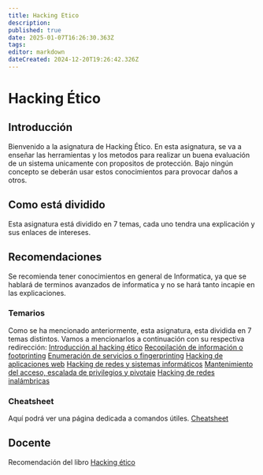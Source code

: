 ```yaml
---
title: Hacking Etico
description: 
published: true
date: 2025-01-07T16:26:30.363Z
tags: 
editor: markdown
dateCreated: 2024-12-20T19:26:42.326Z
---
```


# Hacking Ético
## Introducción
Bienvenido a la asignatura de Hacking Ético. En esta asignatura, se va a enseñar las herramientas y los metodos para realizar un buena evaluación de un sistema unicamente con propositos de protección.
Bajo ningún concepto se deberán usar estos conocimientos para provocar daños a otros.
## Como está dividido
Esta asignatura está dividido en 7 temas, cada uno tendra una explicación y sus enlaces de intereses.
## Recomendaciones
Se recomienda tener conocimientos en general de Informatica, ya que se hablará de terminos avanzados de informatica y no se hará tanto incapie en las explicaciones.
### Temarios
Como se ha mencionado anteriormente, esta asignatura, esta dividida en 7 temas distintos. Vamos a mencionarlos a continuación con su respectiva redirección:
[Introducción al hacking ético](introduccion)
[Recopilación de información o footprinting](footprinting)
[Enumeración de servicios o fingerprinting](fingerprinting)
[Hacking de aplicaciones web](web)
[Hacking de redes y sistemas informáticos](redes)
[Mantenimiento del acceso, escalada de privilegios y pivotaje](pivotaje)
[Hacking de redes inalámbricas](inalambrica)

### Cheatsheet
Aquí podrá ver una página dedicada a comandos útiles. [Cheatsheet](cheatsheet)
## Docente
Recomendación del libro [Hacking ético](https://www.paraninfo.es/catalogo/9788428362672/hacking-etico)
